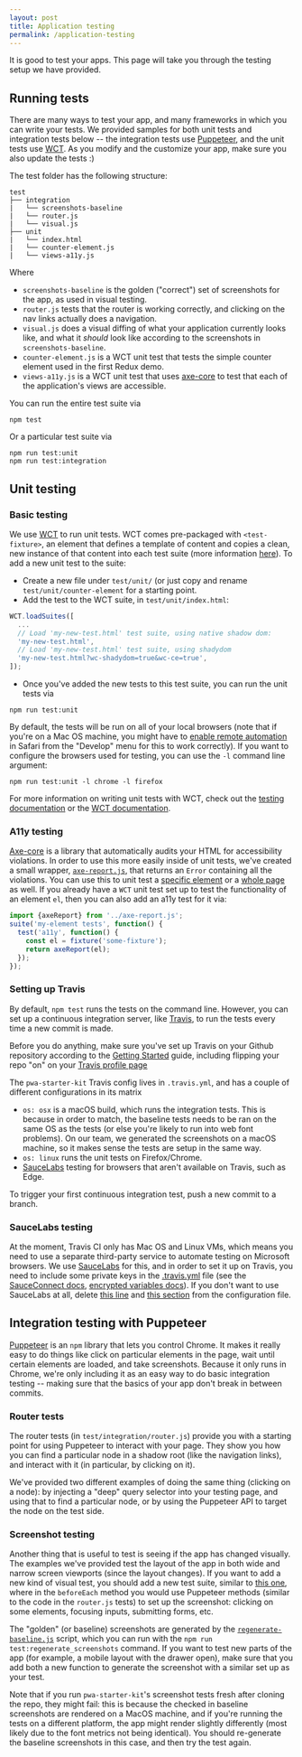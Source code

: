 ```yaml
---
layout: post
title: Application testing
permalink: /application-testing
---
```

It is good to test your apps. This page will take you through the testing setup we have provided.

## Running tests
There are many ways to test your app, and many frameworks in which you can write your tests. We provided samples for both unit tests and integration tests below -- the integration tests use [Puppeteer](https://github.com/GoogleChrome/puppeteer), and the unit tests use [WCT](https://github.com/Polymer/web-component-tester). As you modify and the customize your app, make sure you also update the tests :)

The test folder has the following structure:
```
test
├── integration
|   └── screenshots-baseline
|   └── router.js
|   └── visual.js
├── unit
|   └── index.html
|   └── counter-element.js
|   └── views-a11y.js
```
Where
- `screenshots-baseline` is the golden ("correct") set of screenshots for the app, as used in visual testing.
- `router.js` tests that the router is working correctly, and clicking on the nav links actually does a navigation.
- `visual.js` does a visual diffing of what your application currently looks like, and what it _should_ look like according to the screenshots in `screenshots-baseline`.
- `counter-element.js` is a WCT unit test that tests the simple counter element used in the first Redux demo.
- `views-a11y.js` is a WCT unit test that uses [axe-core](https://github.com/dequelabs/axe-core) to test that each of the application's views are accessible.

You can run the entire test suite via
```
npm test
```

Or a particular test suite via
```
npm run test:unit
npm run test:integration
```

## Unit testing

### Basic testing
We use [WCT](https://github.com/Polymer/tools/tree/master/packages/web-component-tester) to run unit tests. WCT comes pre-packaged with `<test-fixture>`, an element that defines a template of content and copies a clean, new instance of that content into each test suite (more information [here](https://www.polymer-project.org/3.0/docs/tools/tests#test-fixtures)). To add a new unit test to the suite:
- Create a new file under `test/unit/` (or just copy and rename `test/unit/counter-element` for a starting point.
- Add the test to the WCT suite, in `test/unit/index.html`:

```js
WCT.loadSuites([
  ...
  // Load 'my-new-test.html' test suite, using native shadow dom:
  'my-new-test.html',
  // Load 'my-new-test.html' test suite, using shadydom
  'my-new-test.html?wc-shadydom=true&wc-ce=true',
]);
```
- Once you've added the new tests to this test suite, you can run the unit tests via
```
npm run test:unit
```

By default, the tests will be run on all of your local browsers (note that if you're on a Mac OS machine, you might have to [enable remote automation](https://webkit.org/blog/6900/webdriver-support-in-safari-10/) in Safari from the "Develop" menu for this to work correctly). If you want to configure the browsers used for testing, you can use the `-l` command line argument:

```
npm run test:unit -l chrome -l firefox
```

For more information on writing unit tests with WCT, check out the [testing documentation](https://www.polymer-project.org/3.0/docs/tools/tests#overview) or the [WCT documentation](https://github.com/Polymer/tools/tree/master/packages/web-component-tester#test-fixture).

### A11y testing
[Axe-core](https://github.com/dequelabs/axe-core) is a library that automatically audits your HTML for accessibility violations. In order to use this more easily inside of unit tests, we've created a small wrapper, [`axe-report.js`](https://github.com/Polymer/pwa-helpers#axe-reportjs), that returns an `Error` containing all the violations. You can use this to unit test a [specific element](https://github.com/Polymer/pwa-starter-kit/blob/master/test/unit/counter-element.html#L72) or a [whole page](https://github.com/Polymer/pwa-starter-kit/blob/master/test/unit/views-a11y.html) as well. If you already have a `WCT` unit test set up to test the functionality of an element `el`, then you can also add an a11y test for it via:
```js
import {axeReport} from '../axe-report.js';
suite('my-element tests', function() {
  test('a11y', function() {
    const el = fixture('some-fixture');
    return axeReport(el);
  });
});
```

### Setting up Travis
By default, `npm test` runs the tests on the command line. However, you can set up a continuous integration server,
like [Travis](https://travis-ci.org/), to run the tests every time a new commit is made.

Before you do anything, make sure you've set up Travis on your Github repository according to the [Getting Started](https://docs.travis-ci.com/user/getting-started/) guide, including flipping your repo "on" on your [Travis profile page](https://travis-ci.org/profile)

The `pwa-starter-kit` Travis config lives in `.travis.yml`, and has a couple of different configurations in its matrix
- `os: osx` is a macOS build, which runs the integration tests. This is because in order to match, the baseline tests needs to be ran on the same OS as the tests (or else you're likely to run into web font problems). On our team, we generated the screenshots on a macOS machine, so it makes sense the tests are setup in the same way.
- `os: linux` runs the unit tests on Firefox/Chrome.
- [SauceLabs](https://saucelabs.com/) testing for browsers that aren't available on Travis, such as Edge.

To trigger your first continuous integration test, push a new commit to a branch.

### SauceLabs testing
At the moment, Travis CI only has Mac OS and Linux VMs, which means you need to use a separate third-party service to automate testing on Microsoft browsers. We use [SauceLabs](https://saucelabs.com/) for this, and in order to set it up on Travis, you need to include some private keys in the [.travis.yml](https://github.com/Polymer/pwa-starter-kit/blob/master/.travis.yml#L20) file (see the [SauceConnect docs](https://docs.travis-ci.com/user/sauce-connect/), [encrypted variables docs](https://docs.travis-ci.com/user/environment-variables#Defining-encrypted-variables-in-.travis.yml)). If you don't want to use SauceLabs at all, delete [this line](https://github.com/Polymer/pwa-starter-kit/blob/master/.travis.yml#L19) and [this section](https://github.com/Polymer/pwa-starter-kit/blob/master/.travis.yml#L20) from the configuration file.

## Integration testing with Puppeteer
[Puppeteer](https://github.com/GoogleChrome/puppeteer) is an `npm` library that lets you control Chrome. It makes it really easy to do things like click on particular elements in the page, wait until certain elements are loaded, and take screenshots. Because it only runs in Chrome, we're only including it as an easy way to do basic integration testing -- making sure that the basics of your app don't break in between commits.

### Router tests
The router tests (in `test/integration/router.js`) provide you with a starting point for using Puppeteer to interact with your page. They show you how you can find a particular node in a shadow root (like the navigation links), and interact with it (in particular, by clicking on it).

We've provided two different examples of doing the same thing (clicking on a node): by injecting a "deep" query selector into your testing page, and using that to find a particular node, or by using the Puppeteer API to target the node on the test side.

### Screenshot testing
Another thing that is useful to test is seeing if the app has changed visually. The examples we've provided test the layout of the app in both wide and narrow screen viewports (since the layout changes). If you want to add a new kind of visual test, you should add a new test suite, similar to [this one](https://github.com/Polymer/pwa-starter-kit/blob/master/test/integration/visual.js#L50), where in the `beforeEach` method you would use Puppeteer methods (similar to the code in the `router.js` tests) to set up the screenshot: clicking on some elements, focusing inputs, submitting forms, etc.

The "golden" (or baseline) screenshots are generated by the [`regenerate-baseline.js`](https://github.com/Polymer/pwa-starter-kit/blob/master/test/integration/screenshots-baseline/regenerate.js) script, which you can run with the `npm run test:regenerate_screenshots` command. If you want to test new parts of the app (for example, a mobile layout with the drawer open), make sure that you add both a new function to generate the screenshot with a similar set up as your test.

Note that if you run `pwa-starter-kit`'s screenshot tests fresh after cloning the repo, they might fail: this is because the checked in baseline screenshots are rendered on a MacOS machine, and if you're running the tests on a different platform, the app might render slightly differently (most likely due to the font metrics not being identical). You should re-generate the baseline screenshots in this case, and then try the test again.
